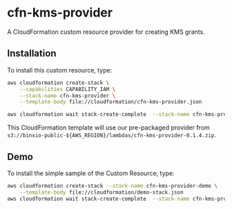 # cfn-kms-provider
A CloudFormation custom resource provider for creating KMS grants.

## Installation
To install this custom resource, type:

```sh
aws cloudformation create-stack \
	--capabilities CAPABILITY_IAM \
	--stack-name cfn-kms-provider \
	--template-body file://cloudformation/cfn-kms-provider.json 

aws cloudformation wait stack-create-complete  --stack-name cfn-kms-provider 
```

This CloudFormation template will use our pre-packaged provider from `s3://binxio-public-${AWS_REGION}/lambdas/cfn-kms-provider-0.1.4.zip`.


## Demo
To install the simple sample of the Custom Resource, type:

```sh
aws cloudformation create-stack --stack-name cfn-kms-provider-demo \
	--template-body file://cloudformation/demo-stack.json
aws cloudformation wait stack-create-complete  --stack-name cfn-kms-provider-demo
```
